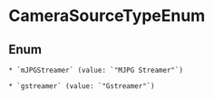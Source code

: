 
# CameraSourceTypeEnum

## Enum


    * `mJPGStreamer` (value: `"MJPG Streamer"`)

    * `gstreamer` (value: `"Gstreamer"`)




